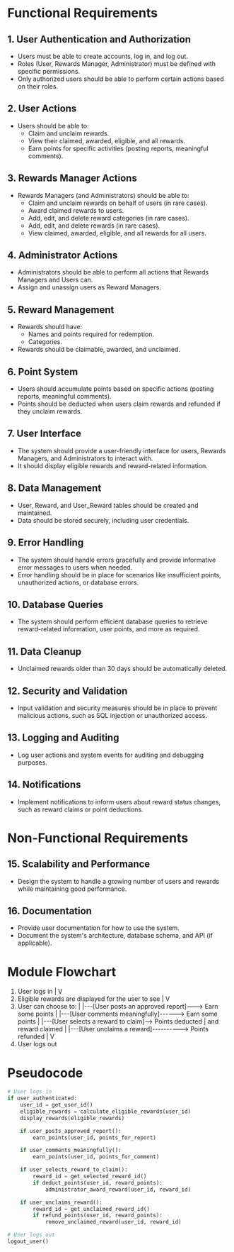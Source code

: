 # Functional Requirements

## 1. User Authentication and Authorization
- Users must be able to create accounts, log in, and log out.
- Roles (User, Rewards Manager, Administrator) must be defined with specific permissions.
- Only authorized users should be able to perform certain actions based on their roles.

## 2. User Actions
- Users should be able to:
  - Claim and unclaim rewards.
  - View their claimed, awarded, eligible, and all rewards.
  - Earn points for specific activities (posting reports, meaningful comments).

## 3. Rewards Manager Actions
- Rewards Managers (and Administrators) should be able to:
  - Claim and unclaim rewards on behalf of users (in rare cases).
  - Award claimed rewards to users.
  - Add, edit, and delete reward categories (in rare cases).
  - Add, edit, and delete rewards (in rare cases).
  - View claimed, awarded, eligible, and all rewards for all users.

## 4. Administrator Actions
- Administrators should be able to perform all actions that Rewards Managers and Users can.
- Assign and unassign users as Reward Managers.

## 5. Reward Management
- Rewards should have:
  - Names and points required for redemption.
  - Categories.
- Rewards should be claimable, awarded, and unclaimed.

## 6. Point System
- Users should accumulate points based on specific actions (posting reports, meaningful comments).
- Points should be deducted when users claim rewards and refunded if they unclaim rewards.

## 7. User Interface
- The system should provide a user-friendly interface for users, Rewards Managers, and Administrators to interact with.
- It should display eligible rewards and reward-related information.

## 8. Data Management
- User, Reward, and User_Reward tables should be created and maintained.
- Data should be stored securely, including user credentials.

## 9. Error Handling
- The system should handle errors gracefully and provide informative error messages to users when needed.
- Error handling should be in place for scenarios like insufficient points, unauthorized actions, or database errors.

## 10. Database Queries
- The system should perform efficient database queries to retrieve reward-related information, user points, and more as required.

## 11. Data Cleanup
- Unclaimed rewards older than 30 days should be automatically deleted.

## 12. Security and Validation
- Input validation and security measures should be in place to prevent malicious actions, such as SQL injection or unauthorized access.

## 13. Logging and Auditing
- Log user actions and system events for auditing and debugging purposes.

## 14. Notifications
- Implement notifications to inform users about reward status changes, such as reward claims or point deductions.

# Non-Functional Requirements

## 15. Scalability and Performance
- Design the system to handle a growing number of users and rewards while maintaining good performance.

## 16. Documentation
- Provide user documentation for how to use the system.
- Document the system's architecture, database schema, and API (if applicable).

# Module Flowchart

1. User logs in
    |
    V
2. Eligible rewards are displayed for the user to see
    |
    V
3. User can choose to:
    |
    |---[User posts an approved report]---> Earn some points
    |
    |---[User comments meaningfully]------> Earn some points
    |
    |---[User selects a reward to claim]--> Points deducted
    |                                       and reward claimed
    |
    |---[User unclaims a reward]----------> Points refunded
    |
    V
4. User logs out

# Pseudocode

```python
# User logs in
if user_authenticated:
    user_id = get_user_id()
    eligible_rewards = calculate_eligible_rewards(user_id)
    display_rewards(eligible_rewards)

    if user_posts_approved_report():
        earn_points(user_id, points_for_report)

    if user_comments_meaningfully():
        earn_points(user_id, points_for_comment)

    if user_selects_reward_to_claim():
        reward_id = get_selected_reward_id()
        if deduct_points(user_id, reward_points):
            administrator_award_reward(user_id, reward_id)

    if user_unclaims_reward():
        reward_id = get_unclaimed_reward_id()
        if refund_points(user_id, reward_points):
            remove_unclaimed_reward(user_id, reward_id)

# User logs out
logout_user()
```